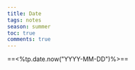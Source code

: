 ---title: Datetags: notesseason: summertoc: truecomments: true---
==<%tp.date.now("YYYY-MM-DD")%>==
